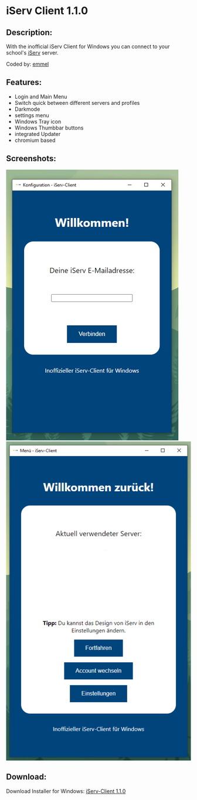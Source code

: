 # iServ Client 1.1.0
## Description:
With the inofficial iServ Client for Windows you can connect to your school's [iServ](http://iserv.de) server.

Coded by: [emmel](http://instagram.com/emmel.official)
## Features:
* Login and Main Menu
* Switch quick between different servers and profiles
* Darkmode
* settings menu
* Windows Tray icon
* Windows Thumbbar buttons
* integrated Updater
* chromium based
## Screenshots:
![Main](https://github.com/better-iServ/iServ-Client/blob/main/screenshot/1.png?raw=true)
![Main](https://github.com/better-iServ/iServ-Client/blob/main/screenshot/2.png?raw=true)
## Download:
Download Installer for Windows: [iServ-Client 1.1.0](https://github.com/better-iServ/iServ-Client/releases/tag/1.1.0/)

